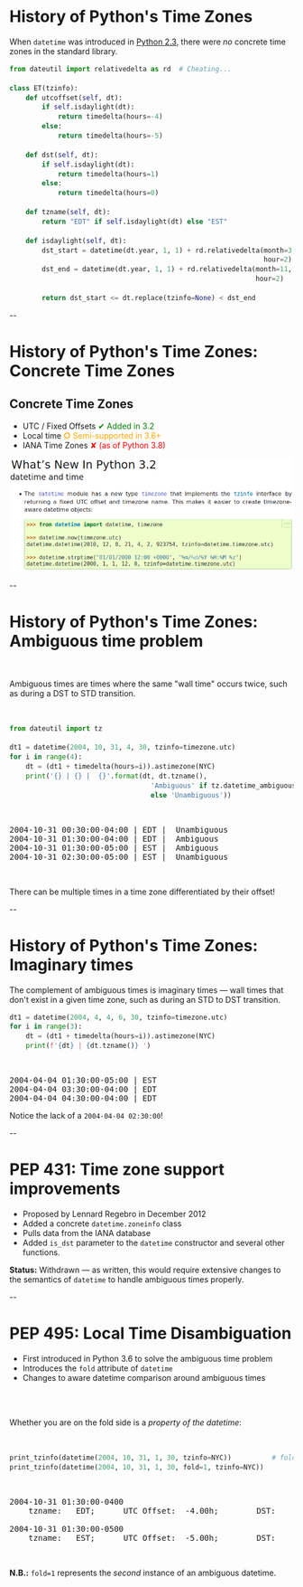 # History of Python's Time Zones

When `datetime` was introduced in [Python 2.3](https://docs.python.org/3/whatsnew/2.3.html#date-time-type), there were *no* concrete time zones in the standard library.

```python
from dateutil import relativedelta as rd  # Cheating...

class ET(tzinfo):
    def utcoffset(self, dt):
        if self.isdaylight(dt):
            return timedelta(hours=-4)
        else:
            return timedelta(hours=-5)

    def dst(self, dt):
        if self.isdaylight(dt):
            return timedelta(hours=1)
        else:
            return timedelta(hours=0)

    def tzname(self, dt):
        return "EDT" if self.isdaylight(dt) else "EST"

    def isdaylight(self, dt):
        dst_start = datetime(dt.year, 1, 1) + rd.relativedelta(month=3, weekday=rd.SU(+2),
                                                               hour=2)
        dst_end = datetime(dt.year, 1, 1) + rd.relativedelta(month=11, weekday=rd.SU,
                                                             hour=2)

        return dst_start <= dt.replace(tzinfo=None) < dst_end
```

--

# History of Python's Time Zones: Concrete Time Zones

## Concrete Time Zones

- UTC / Fixed Offsets <span class="fragment" style="color: green" data-fragment-index="1">✔ Added in 3.2</span>
- Local time <span class="fragment" style="color: orange" data-fragment-index="2"><strong>○</strong> Semi-supported in 3.6+</span>
- IANA Time Zones <span class="fragment" style="color: red" data-fragment-index="3">✘ (as of Python 3.8)</span>

<p style="text-align: center">
<img src="images/whatsnew3.2.png" alt="What's new in Python 3.2 excerpt"
     class="fragment" data-fragment-index="1" />
</p>

--

# History of Python's Time Zones: Ambiguous time problem
<br/>

Ambiguous times are times where the same "wall time" occurs twice, such as during a DST to STD transition.

<br/>

```python
from dateutil import tz

dt1 = datetime(2004, 10, 31, 4, 30, tzinfo=timezone.utc)
for i in range(4):
    dt = (dt1 + timedelta(hours=i)).astimezone(NYC)
    print('{} | {} |  {}'.format(dt, dt.tzname(), 
                                   'Ambiguous' if tz.datetime_ambiguous(dt)
                                   else 'Unambiguous'))
```

<br/>
<pre>
2004-10-31 00:30:00-04:00 | EDT |  Unambiguous
2004-10-31 01:30:00-04:00 | EDT |  Ambiguous
2004-10-31 01:30:00-05:00 | EST |  Ambiguous
2004-10-31 02:30:00-05:00 | EST |  Unambiguous
</pre>

<br/>

There can be multiple times in a time zone differentiated by their offset!

--

# History of Python's Time Zones: Imaginary times

The complement of ambiguous times is imaginary times — wall times that don't exist in a given time zone, such as during an STD to DST transition.


```python
dt1 = datetime(2004, 4, 4, 6, 30, tzinfo=timezone.utc)
for i in range(3):
    dt = (dt1 + timedelta(hours=i)).astimezone(NYC)
    print(f'{dt} | {dt.tzname()} ')
```

<br/>
<pre>
2004-04-04 01:30:00-05:00 | EST
2004-04-04 03:30:00-04:00 | EDT
2004-04-04 04:30:00-04:00 | EDT
</pre>

Notice the lack of a `2004-04-04 02:30:00`!

--

# PEP 431: Time zone support improvements

- Proposed by Lennard Regebro in December 2012
- Added a concrete `datetime.zoneinfo` class
- Pulls data from the IANA database
- Added `is_dst` parameter to the `datetime` constructor and several other functions.


**Status:** Withdrawn — as written, this would require extensive changes to the semantics of `datetime` to handle ambiguous times properly.

--

# PEP 495: Local Time Disambiguation

* First introduced in Python 3.6 to solve the ambiguous time problem
* Introduces the `fold` attribute of `datetime`
* Changes to aware datetime comparison around ambiguous times

<br/>
<br/>

Whether you are on the fold side is a *property of the datetime*:

<br/>

```python
print_tzinfo(datetime(2004, 10, 31, 1, 30, tzinfo=NYC))          # fold=0
print_tzinfo(datetime(2004, 10, 31, 1, 30, fold=1, tzinfo=NYC))
```

<br/>

<pre>
2004-10-31 01:30:00-0400
    tzname:   EDT;      UTC Offset:  -4.00h;        DST:      1.0h

2004-10-31 01:30:00-0500
    tzname:   EST;      UTC Offset:  -5.00h;        DST:      0.0h
</pre>

<br/>

**N.B.:** `fold=1` represents the *second* instance of an ambiguous datetime.

